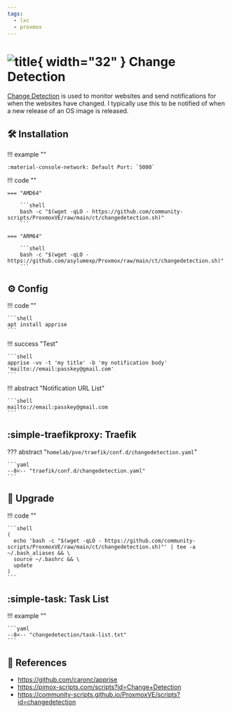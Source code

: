 ```yaml
---
tags:
  - lxc
  - proxmox
---
```

# ![title](https://raw.githubusercontent.com/selfhst/icons/400886b4f5cd552ef373e4550cb0be7344402cce/svg/changedetection.svg){ width="32" } Change Detection

[Change Detection][1] is used to monitor websites and send notifications for when the websites have changed. I typically use this to be notified of when a new release of an OS image is released.

## :hammer_and_wrench: Installation

!!! example ""

    :material-console-network: Default Port: `5000`

!!! code ""

    === "AMD64"

        ```shell
        bash -c "$(wget -qLO - https://github.com/community-scripts/ProxmoxVE/raw/main/ct/changedetection.sh)"
        ```

    === "ARM64"

        ```shell
        bash -c "$(wget -qLO - https://github.com/asylumexp/Proxmox/raw/main/ct/changedetection.sh)"
        ```

## :gear: Config

!!! code ""

    ```shell
    apt install apprise
    ```

!!! success "Test"

    ```shell
    apprise -vv -t 'my title' -b 'my notification body' 'mailto://email:passkey@gmail.com'
    ```

!!! abstract "Notification URL List"

    ```shell
    mailto://email:passkey@gmail.com
    ```

## :simple-traefikproxy: Traefik

??? abstract "`homelab/pve/traefik/conf.d/changedetection.yaml`"

    ```yaml
    --8<-- "traefik/conf.d/changedetection.yaml"
    ```

## :rocket: Upgrade

!!! code ""

    ```shell
    (
      echo 'bash -c "$(wget -qLO - https://github.com/community-scripts/ProxmoxVE/raw/main/ct/changedetection.sh)"' | tee -a ~/.bash_aliases && \
      source ~/.bashrc && \
      update
    )
    ```

## :simple-task: Task List

!!! example ""

    ```yaml
    --8<-- "changedetection/task-list.txt"
    ```

## :link: References

- <https://github.com/caronc/apprise>
- <https://pimox-scripts.com/scripts?id=Change+Detection>
- <https://community-scripts.github.io/ProxmoxVE/scripts?id=changedetection>

[1]: <https://changedetection.io/>
